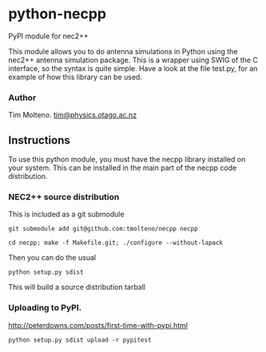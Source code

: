 # python-necpp
PyPI module for nec2++

This module allows you to do antenna simulations in Python using the nec2++ antenna
simulation package. This is a wrapper using SWIG of the C interface, so the syntax
is quite simple. Have a look at the file test.py, for an example of how this 
library can be used.

### Author

Tim Molteno. tim@physics.otago.ac.nz

## Instructions

To use this python module, you must have the necpp library installed on your system. This can
be installed in the main part of the necpp code distribution.

### NEC2++ source distribution

This is included as a git submodule

    git submodule add git@github.com:tmolteno/necpp necpp
    
    cd necpp; make -f Makefile.git; ./configure --without-lapack

Then you can do the usual

    python setup.py sdist

This will build a source distribution tarball

### Uploading to PyPI.

http://peterdowns.com/posts/first-time-with-pypi.html


    python setup.py sdist upload -r pypitest